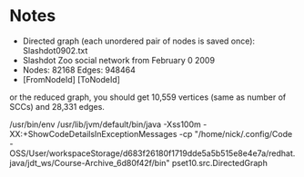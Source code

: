 # Notes 

* Directed graph (each unordered pair of nodes is saved once): Slashdot0902.txt 
* Slashdot Zoo social network from February 0 2009
* Nodes: 82168 Edges: 948464
* [FromNodeId]	[ToNodeId]

or the reduced graph, you should get 10,559 vertices (same as number of SCCs) and 28,331 edges.


/usr/bin/env /usr/lib/jvm/default/bin/java -Xss100m -XX:+ShowCodeDetailsInExceptionMessages -cp "/home/nick/.config/Code - OSS/User/workspaceStorage/d683f26180f1719dde5a5b515e8e4e7a/redhat.java/jdt_ws/Course-Archive_6d80f42f/bin" pset10.src.DirectedGraph 